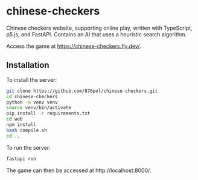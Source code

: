 # chinese-checkers

Chinese checkers website, supporting online play, written with TypeScript, p5.js, and FastAPI. Contains an AI that uses a heuristic search algorithm.

Access the game at https://chinese-checkers.fly.dev/.

## Installation

To install the server:

```bash
git clone https://github.com/876pol/chinese-checkers.git
cd chinese-checkers
python -m venv venv
source venv/bin/activate
pip install -r requirements.txt
cd web
npm install
bash compile.sh
cd ..
```

To run the server:

```bash
fastapi run
```

The game can then be accessed at http://localhost:8000/.